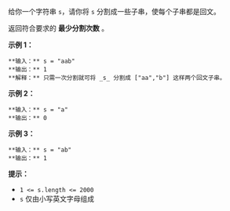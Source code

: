 给你一个字符串 `s`，请你将 `s` 分割成一些子串，使每个子串都是回文。

返回符合要求的 **最少分割次数** 。

**示例 1：**

    
    
    **输入：** s = "aab"
    **输出：** 1
    **解释：** 只需一次分割就可将 _s_ 分割成 ["aa","b"] 这样两个回文子串。
    

**示例 2：**

    
    
    **输入：** s = "a"
    **输出：** 0
    

**示例 3：**

    
    
    **输入：** s = "ab"
    **输出：** 1
    

**提示：**

  * `1 <= s.length <= 2000`
  * `s` 仅由小写英文字母组成

